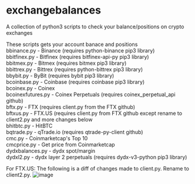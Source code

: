 # exchangebalances
A collection of python3 scripts to check your balance/positions on crypto exchanges

These scripts gets your account banace and positions
<br>
bbinance.py - Binance (requires python-binance pip3 library)<br>
bbitfinex.py - Bitfinex (requires bitfinex-api-py pip3 library)<br>
bbitmex.py - Bitmex (requires bitmex pip3 library)<br>
bbittrex.py - Bittrex (requires python-bittrex pip3 library)<br>
bbybit.py - ByBit (requires bybit pip3 library)<br>
bcoinbase.py - Coinbase (requires coinbase pip3 library)<br>
bcoinex.py - Coinex<br>
bcoinexfutures.py - Coinex Perpetuals (requires coinex_perpetual_api github)<br>
bftx.py - FTX (requires client.py from the FTX github)<br>
bftxus.py - FTX.US (requires client.py from FTX github except rename to client2.py and more changes below<br>
bhitbtc.py - HitBTC<br>
bqtrade.py - qTrade.io (requires qtrade-py-client github)<br>
cmc.py - Coinmarketcap's Top 10<br>
cmcprice.py - Get price from Coinmarketcap<br>
dydxbalances.py - dydx spot/margin<br>
dydxl2.py - dydx layer 2 perpetuals (requires dydx-v3-python pip3 library)

For FTX.US: The following is a diff of changes made to client.py.  Rename to client2.py.
![image](https://user-images.githubusercontent.com/19750415/116837743-43246b80-ab91-11eb-9c49-fbb18cc29c8f.png)
